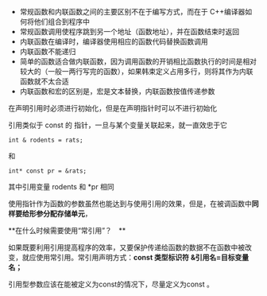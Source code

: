 -  常规函数和内联函数之间的主要区别不在于编写方式，而在于 C++编译器如何将他们组合到程序中
-  常规函数调用使程序跳到另一个地址（函数地址），并在函数结束时返回
-  内联函数在编译时，编译器使用相应的函数代码替换函数调用
-  内联函数不能递归
-  简单的函数适合做内联函数，因为调用函数的开销相比函数执行的时间是相对较大的（一般一两行写完的函数），如果韩束定义占用多行，则将其作为内联函数就不太合适
-  内联函数和宏的区别是，宏是文本替换，内联函数按值传递参数



在声明引用时必须进行初始化，但是在声明指针时可以不进行初始化

引用类似于 const 的 指针，一旦与某个变量关联起来，就一直效忠于它

```
int & rodents = rats;
```

和

```
int* const pr = &rats;
```

其中引用变量 rodents 和 *pr 相同



使用指针作为函数的参数虽然也能达到与使用引用的效果，但是，在被调函数中**同样要给形参分配存储单元**，



**在什么时候需要使用“常引用”？　**

如果既要利用引用提高程序的效率，又要保护传递给函数的数据不在函数中被改变，就应使用常引用。常引用声明方式：**const 类型标识符 &引用名=目标变量名；**

引用型参数应该在能被定义为const的情况下，尽量定义为const 。

